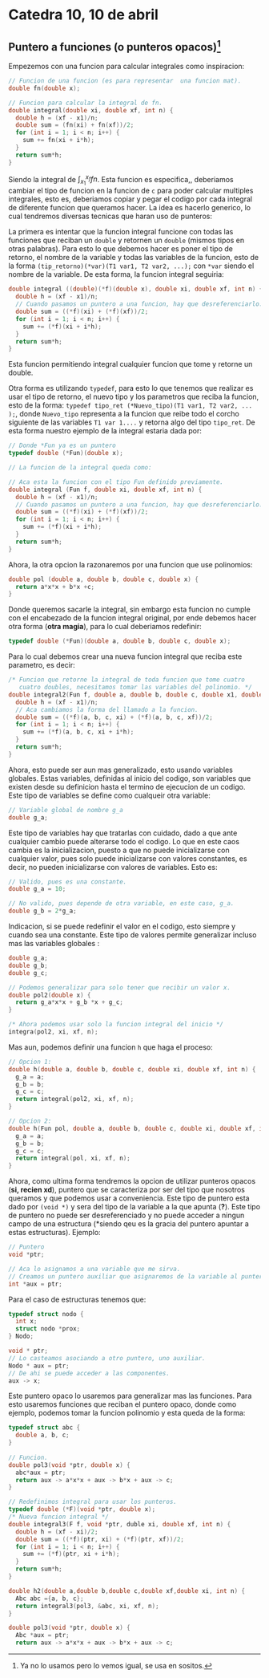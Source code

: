 # Catedra 10, 10 de abril

## Puntero a funciones (o punteros opacos)[^1]

Empezemos con una funcion para calcular integrales como inspiracion:

``` c
// Funcion de una funcion (es para representar  una funcion mat).
double fn(double x);

// Funcion para calcular la integral de fn.
double integral(double xi, double xf, int n) {
  double h = (xf - x1)/n;
  double sum = (fn(xi) + fn(xf))/2;
  for (int i = 1; i < n; i++) {
    sum += fn(xi + i*h);
  }
  return sum*h;
}
```

Siendo la integral de $\int_{x_{1}}^{x_{f}}fn$. Esta funcion es especifica,, deberiamos cambiar el tipo de funcion en la funcion de `c` para poder calcular multiples integrales, esto es, deberiamos copiar y pegar el codigo por cada integral de diferente funcion que queramos hacer. La idea es hacerlo generico, lo cual tendremos diversas tecnicas que haran uso de punteros:

La primera es intentar que la funcion integral funcione con todas las funciones que reciban un `double` y retornen un `double` (mismos tipos en otras palabras). Para esto lo que debemos hacer es poner el tipo de retorno, el nombre de la variable y todas las variables de la funcion, esto de la forma `(tip_retorno)(*var)(T1 var1, T2 var2, ...);` con `*var` siendo el nombre de la variable. De esta forma, la funcion integral seguiria:

``` c
double integral ((double)(*f)(double x), double xi, double xf, int n) {
  double h = (xf - x1)/n;
  // Cuando pasamos un puntero a una funcion, hay que desreferenciarlo.
  double sum = ((*f)(xi) + (*f)(xf))/2;
  for (int i = 1; i < n; i++) {
    sum += (*f)(xi + i*h);
  }
  return sum*h;
}
```

Esta funcion permitiendo integral cualquier funcion que tome y retorne un double.

Otra forma es utilizando `typedef`, para esto lo que tenemos que realizar es usar el tipo de retorno, el nuevo tipo y los parametros que reciba la funcion, esto de la forma: `typedef tipo_ret (*Nuevo_tipo)(T1 var1, T2 var2, ... );`, donde `Nuevo_tipo` representa a la funcion que reibe todo el corcho siguiente de las variables `T1 var 1....` y retorna algo del tipo `tipo_ret`. De esta forma nuestro ejemplo de la integral estaria dada por:

``` c
// Donde *Fun ya es un puntero
typedef double (*Fun)(double x);

// La funcion de la integral queda como:

// Aca esta la funcion con el tipo Fun definido previamente.
double integral (Fun f, double xi, double xf, int n) {
  double h = (xf - x1)/n;
  // Cuando pasamos un puntero a una funcion, hay que desreferenciarlo.
  double sum = ((*f)(xi) + (*f)(xf))/2;
  for (int i = 1; i < n; i++) {
    sum += (*f)(xi + i*h);
  }
  return sum*h;
}
```

Ahora, la otra opcion la razonaremos por una funcion que use polinomios:

``` c
double pol (double a, double b, double c, double x) {
  return a*x*x + b*x +c;
}
```

Donde queremos sacarle la integral, sin embargo esta funcion no cumple con el encabezado de la funcion integral original, por ende debemos hacer otra forma (**otra magia**), para lo cual deberiamos redefinir:

``` c
typedef double (*Fun)(double a, double b, double c, double x);
```

Para lo cual debemos crear una nueva funcion integral que reciba este parametro, es decir:

``` c
/* Funcion que retorne la integral de toda funcion que tome cuatro 
   cuatro doubles, necesitamos tomar las variables del polinomio. */
double integral2(Fun f, double a, double b, double c, double x1, double xf, int n) {
  double h = (xf - x1)/n;
  // Aca cambiamos la forma del llamado a la funcion.
  double sum = ((*f)(a, b, c, xi) + (*f)(a, b, c, xf))/2;
  for (int i = 1; i < n; i++) {
    sum += (*f)(a, b, c, xi + i*h);
  }
  return sum*h;
}
```

Ahora, esto puede ser aun mas generalizado, esto usando variables globales. Estas variables, definidas al inicio del codigo, son variables que existen desde su definicion hasta el termino de ejecucion de un codigo. Este tipo de variables se define como cualqueir otra variable:

``` c
// Variable global de nombre g_a
double g_a;
```

Este tipo de variables hay que tratarlas con cuidado, dado a que ante cualquier cambio puede alterarse todo el codigo. Lo que en este caos cambia es la inicializacion, puesto a que no puede inicializarse con cualquier valor, pues solo puede inicializarse con valores constantes, es decir, no pueden inicializarse con valores de variables. Esto es:

``` c
// Valido, pues es una constante.
double g_a = 10;

// No valido, pues depende de otra variable, en este caso, g_a.
double g_b = 2*g_a;
```

Indicacion, si se puede redefinir el valor en el codigo, esto siempre y cuando sea una constante. Este tipo de valores permite generalizar incluso mas las variables globales :

``` c
double g_a;
double g_b;
double g_c;

// Podemos generalizar para solo tener que recibir un valor x.
double pol2(double x) {
  return g_a*x*x + g_b *x + g_c;
}

/* Ahora podemos usar solo la funcion integral del inicio */
integra(pol2, xi, xf, n);
```

Mas aun, podemos definir una funcion `h` que haga el proceso:

``` c
// Opcion 1:
double h(double a, double b, double c, double xi, double xf, int n) {
  g_a = a;
  g_b = b;
  g_c = c;
  return integral(pol2, xi, xf, n);
}

// Opcion 2:
double h(Fun pol, double a, double b, double c, double xi, double xf, int n) {
  g_a = a;
  g_b = b;
  g_c = c;
  return integral(pol, xi, xf, n);
}

```

Ahora, como ultima forma tendremos la opcion de utilizar punteros opacos (**si, recien xd**), puntero que se caracteriza por ser del tipo que nosotros queramos y que podemos usar a conveniencia. Este tipo de puntero esta dado por `(void *)` y sera del tipo de la variable a la que apunta (**?**). Este tipo de puntero no puede ser desreferenciado y no puede acceder a ningun campo de una estructura (*siendo qeu es la gracia del puntero apuntar a estas estructuras). Ejemplo:

``` c
// Puntero 
void *ptr;

// Aca lo asignamos a una variable que me sirva.
// Creamos un puntero auxiliar que asignaremos de la variable al puntero opaco:
int *aux = ptr;
```

Para el caso de estructuras tenemos que:

``` c
typedef struct nodo {
  int x; 
  struct nodo *prox;
} Nodo;

void * ptr;
// Lo casteamos asociando a otro puntero, uno auxiliar.
Nodo * aux = ptr;
// De ahi se puede acceder a las componentes.
aux -> x;
```

Este puntero opaco lo usaremos para generalizar mas las funciones. Para esto usaremos funciones que reciban el puntero opaco, donde como ejemplo, podemos tomar la funcion polinomio y esta queda de la forma:

``` c
typedef struct abc {
  double a, b, c;
}
  
// Funcion.
double pol3(void *ptr, double x) {
  abc*aux = ptr;
  return aux -> a*x*x + aux -> b*x + aux -> c;
} 

// Redefinimos integral para usar los punteros.
typedef double (*F)(void *ptr, double x);
/* Nueva funcion integral */
double integral3(F f, void *ptr, duble xi, double xf, int n) {
  double h = (xf - xi)/2;
  double sum = ((*f)(ptr, xi) + (*f)(ptr, xf))/2;
  for (int i = 1; i < n; i++) {
    sum += (*f)(ptr, xi + i*h);
  }
  return sum*h;
}

double h2(double a,double b,double c,double xf,double xi, int n) {
  Abc abc ={a, b, c};
  return integral3(pol3, &abc, xi, xf, n);
}

double pol3(void *ptr, double x) {
  Abc *aux = ptr;
  return aux -> a*x*x + aux -> b*x + aux -> c;
```

[^1]: Ya no lo usamos pero lo vemos igual, se usa en sositos.

